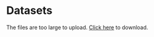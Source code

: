 # Datasets 
The files are too large to upload. [Click here](https://drive.google.com/drive/folders/1QSG_okN0Wc6tSfYMsjxSCqKwZMsW4C22?usp=sharing) to download.